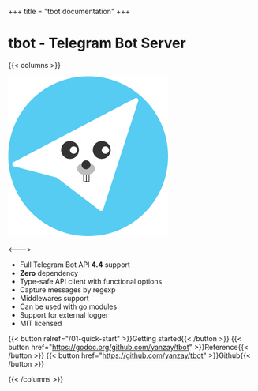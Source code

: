 +++
title = "tbot documentation"
+++

# tbot - Telegram Bot Server

{{< columns >}} <!-- begin columns block -->

<img src="logo.png" srcset="logo@2x.png 2x" alt="logo">

<---> <!-- magic sparator, between columns -->

- Full Telegram Bot API **4.4** support
- **Zero** dependency
- Type-safe API client with functional options
- Capture messages by regexp
- Middlewares support
- Can be used with go modules
- Support for external logger
- MIT licensed

{{< button relref="/01-quick-start" >}}Getting started{{< /button >}}
{{< button href="https://godoc.org/github.com/yanzay/tbot" >}}Reference{{< /button >}}
{{< button href="https://github.com/yanzay/tbot" >}}Github{{< /button >}}

{{< /columns >}}
